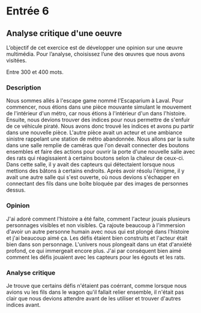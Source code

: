 # Entrée 6
## Analyse critique d'une oeuvre

L’objectif de cet exercice est de développer une opinion sur une œuvre multimédia. Pour l’analyse, choisissez l’une des œuvres que nous avons visitées. 

Entre 300 et 400 mots. 

### Description
Nous sommes allés à l'escape game nommé l'Escaparium à Laval. Pour commencer, nous étions dans une pièce mouvante simulant le mouvement de l'intérieur d'un métro, car nous étions à l'intérieur d'un dans l'histoire. Ensuite, nous devions trouver des indices pour nous permettre de s'enfuir de ce véhicule piraté. Nous avons donc trouvé les indices et avons pu partir dans une nouvelle pièce. L'autre pièce avait un acteur et une ambiance sinistre rappelant une station de métro abandonnée. Nous allons par la suite dans une salle remplie de caméras que l'on devait connecter des boutons ensembles et faire des actions pour ouvrir la porte d'une nouvelle salle avec des rats qui réagissaient à certains boutons selon la chaleur de ceux-ci. Dans cette salle, il y avait des capteurs qui détectaient lorsque nous mettions des bâtons à certains endroits. Après avoir résolu l'énigme, il y avait une autre salle qui s'est ouverte, où nous devions s'échapper en connectant des fils dans une boîte bloquée par des images de personnes dessus.


### Opinion
J'ai adoré comment l'histoire a été faite, comment l'acteur jouais plusieurs personnages visibles et non visibles. Ça rajoute beaucoup à l'immersion d'avoir un autre personne humain avec nous qui est plongé dans l'histoire et j'ai beaucoup aimé ça. Les défis étaient bien construits et l'acteur était bien dans son personnage. L'univers nous plongeait dans un état d'anxiété profond, ce qui immergeait encore plus. J'ai par conséquent bien aimé comment les défis jouaient avec les capteurs pour les égouts et les rats.

### Analyse critique
Je trouve que certains défis n'étaient pas coérrant, comme lorsque nous avions vu les fils dans le wagon qu'il fallait relier ensemble, il n'était pas clair que nous devions attendre avant de les utiliser et trouver d'autres indices avant.
